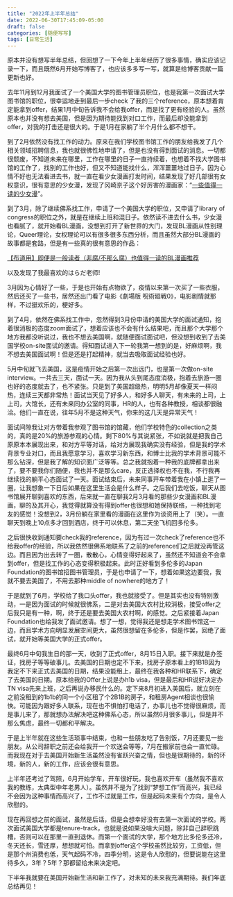 ```yaml
---
title: "2022年上半年总结"
date: 2022-06-30T17:45:09-05:00
draft: false
categories: [随便写写]
tags: [日常生活]
---
```


原本并没有想写半年总结，但回想了一下今年上半年经历了很多事情，确实应该记录一下，而且既然6月开始写博客了，也应该多多写一写，就算是给博客贡献一篇更新也好。
<!--more-->
去年11月到12月我面试了一个美国大学的图书管理员职位，也是我第一次面试大学图书馆的职位，很幸运地走到最后一步check 了我的三个reference，原本想着肯定能拿到offer，结果1月中旬告诉我不会给我offer，而是找了更有经验的人。虽然原本也并没有想去美国，但是因为期待能找到对口工作，而最后却没能拿到offer，对我的打击还是很大的。于是1月在家躺了半个月什么都不想干。

到了2月依然没有找工作的动力。原来在我们学校图书馆工作的朋友给我发了几个相关领域招聘信息，我也就很佛性地申请了，但是也没有得到面试的消息。一切都很颓废，不知道未来在哪里，工作在哪里的日子一直持续着，也想着不找大学图书馆的工作了，找别的工作也好，但又不知道能找什么，浑浑噩噩地过日子。因为心情不好也无法看进去书，就一直在看少女漫画打发时间，结果发现了好几部很有女权意识，很有意思的少女漫，发现了冈崎京子这个好厉害的漫画家：“[一些值得一读的少女漫](/posts/一些值得一读的少女漫)”。

到了3月，除了继续佛系找工作，申请了一个美国大学的职位，又申请了library of congress的职位之外，就是在继续上班和混日子。依然读不进去什么书，少女漫也看腻了，就开始看BL漫画，没想到打开了新世界的大门，发现BL漫画从性别理论，Queer理论，女权理论可以有很多很多东西分析，而且虽然大部分BL漫画的故事都是套路，但是有一些真的很有意思的作品：

[【布道用】即便是一般读者（非腐/不那么腐）也值得一读的BL漫画推荐](/posts/bl-recommend)

以及发现了我最喜欢的はらだ老师!

3月因为心情好了一些，于是也开始有点物欲了，疫情以来第一次买了一些衣服，然后还买了一些书，居然还出门看了电影《劇場版 呪術廻戦0》，电影剧情就那样，不过挺欢乐的，梗好多。

到了4月，依然在佛系找工作中，忽然得到3月份申请的美国大学的面试通知，抱着很消极的态度zoom面试了，想着应该也不会有什么结果吧，而且那个大学那个地方我都没听说过，我也不想去美国啊，就随便面试面试吧，但没想到收到了去美国学校on-site面试的邀请。得知面试进入下一轮我第一想到的是，好麻烦啊，我不想去美国面试啊！但是还是打起精神，就当去吸取面试经验也好。

5月中旬就飞去美国，这是疫情开始之后第一次出远门，也是第一次做on-site interview。一共去三天，面试一天。因为我从头到尾态度消极，抱着去旅游一圈也好的态度就去了，也不紧张。只是到了美国超级热，明明5月却像夏天一样闷热，连续三天都非常热！面试当天见了好多人，和好多人聊天，有未来的上司，上上司，大馆长，还有未来同办公室的同事，HR的人，也有各种教授，相谈都很融洽。他们一直在说，往年5月不是这种天气，你来的这几天是异常天气！

面试间隙我让对方带着我参观了图书馆的馆藏，他们学校特色的collection之类的，真的是20%的旅游参观的心情。剩下80%与其说紧张，不如说就是把我自己原原本本展现出来，和对方平等对话，给对方展现我确实没有经验，但是我的学术背景专业对口，而且我愿意学习，喜欢学习新东西，和博士比我的学术背景可能不那么钻深，但是我了解的知识面广泛等等。总之我就抱着一种我的底牌都拿出来了，要不要我你们随便，我也并不是那么care，反正选择权也不在我，不行我再继续找的躺平心态面试了一天。面试结束后，未来同事开车带着我在小镇上逛了一圈，让我想象一下日后如果在这里生活会是什么样子。之后我们去吃饭，聊天从图书馆展开聊到喜欢的东西，后来就一直在聊我2月3月看的那些少女漫画和BL漫画，聊的及其开心，我觉得就算没有得到offer也很想和她保持联络，一种找到宅友的感觉！没想到2，3月份躺在家里看的漫画在这里作为谈资用上了（笑）。一直聊天到晚上10点多才回到酒店，终于可以休息，第二天坐飞机回多伦多。

之后很快收到通知要check我的reference，因为有过一次check了reference也不给我offer的经验，所以我依然很佛系地联系了之前的reference们之后就没再管这边。而且因为出去转了一圈，散散心，心情变得好起来了，虽然还不知道会不会拿到offer，但是找工作的心态变得积极起来。此时正好看到多伦多的Japan Foundation的图书馆招图书管理员，于是也申请了一下，想着如果这边要我，我就不要去美国了，不用去那种middle of nowhere的地方了！

于是就到了6月，学校给了我口头offer，我也就接受了。但是其实也没有特别激动，一是因为面试的时候就很佛系，二是对去美国大农村比较消极，接受offer之后我只是有一种，啊，终于还是要去美国大农村啊，的感觉。之后紧接着Japan Foundation也给我发了面试邀请。想了一想，觉得我还是想走学术图书馆这一边，而且学术方向明显发展空间更大，虽然很想留在多伦多，但是作罢，回绝了面试，就开始等美国大学的正式offer。

最终6月中旬我生日的那一天，收到了正式offer，8月15日入职。接下来就是办签证，找房子等等破事儿。去美国的日期也定不下来，找房子原本看上的1B1B因为我定不下来正式去美国的日期，结果没能租上，最终在我各种和HR联系下，确定了去美国的日期。原本给我的Offer上说是办h1b visa，但是最后和HR说好决定办TN visa先来上班，之后再说办移民什么的。定下来8月初进入美国后，就立刻在之前没租到的1b1b的同一个小区租了个2B1B的房子，和租房Agent相谈也很愉快。可能因为跟好多人联系，现在也不惧怕打电话了，办事儿也不觉得很麻烦，而是事儿来了，那就想办法解决吧这种佛系心态，所以虽然6月很多事儿，但是并不那么焦虑，最终一切都和平解决。

于是上半年就在这些生活琐事中结束，也和一些朋友吃了告别饭，7月还要见一些朋友。从公司辞职之前还会给我开一个欢送会等等，7月在搬家前也会一直忙碌。而我现在对于去美国开始新生活虽然没有雀跃兴奋之情，但也是很期待的，新的环境，新的人，新的工作，应该会很有意思。

上半年还考过了驾照，6月开始学车，开车很好玩，我也喜欢开车（虽然我不喜欢我的教练，太典型中年老男人）。虽然并不是为了找到“梦想工作”而高兴，我已经不会因为这种事情而高兴了，工作不过就是工作，但是起码未来有个方向，是令人欣慰的。

现在再回想之前的面试，虽然是后话，但是会想幸好没有去第一次面试的学校。两次面试美国大学都是tenure-track，也就是说如果没啥大问题，除非自己辞职跳槽，否则可以在那里一直到退休。而第一个面试的大学，那个地方比多伦多还冷，冬天还长，雪还厚，想想就可怕。而拿到offer这个学校虽然比较穷，工资低，但是那个州消费也低，天气起码不冷，四季分明，这是令人欣慰的，但要说能在这里待多久，3年？5年？那都留给未来决定吧。

下半年我就要在美国开始新生活和新工作了，对未知的未来我充满期待。我们年底总结再见！